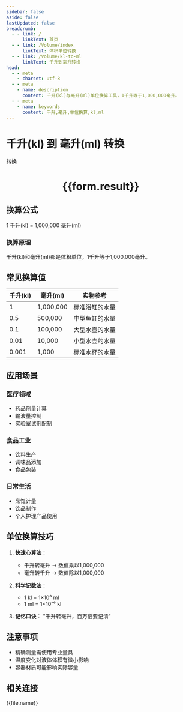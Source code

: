 ```yaml
---
sidebar: false
aside: false
lastUpdated: false
breadcrumb:
  - - link: /
      linkText: 首页
  - - link: /Volume/index
      linkText: 体积单位转换
  - - link: /Volume/kl-to-ml
      linkText: 千升到毫升转换
head:
  - - meta
    - charset: utf-8
  - - meta
    - name: description
      content: 千升(kl)与毫升(ml)单位换算工具，1千升等于1,000,000毫升。
  - - meta
    - name: keywords
      content: 千升,毫升,单位换算,kl,ml
---
```


# 千升(kl) 到 毫升(ml) 转换

<script setup>
import { onMounted, reactive, inject ,ref  } from 'vue'
import { NButton,NForm ,NFormItem,NInput,NInputNumber,NSelect,NCard,useMessage ,NGrid ,NGi } from 'naive-ui'
import { defineClientComponent } from 'vitepress'
import { Volume } from '../../files';

const convert = inject('convert')
const formRef = ref(null);
const rules = {
  number:{
    required: true,
    type: 'number',
    trigger: "blur"
  }
}
const form = reactive({
  number:null,
  result:'',
  title:'千升(kl)到毫升(ml)换算'
})

const convertHandler = (e) => {
  e.preventDefault();
  formRef.value?.validate((errors)=>{
    if (!errors) {
      form.result = `${form.number} kl = ${convert(form.number).from('kl').to('ml')} ml`
    }
  })
}
</script>

<n-form size="large" :model="form" ref='formRef' :rules="rules">
  <n-form-item label="数值" path="number">
    <n-input-number size="large" style="width:100%" :min="0" v-model:value="form.number" placeholder="请输入千升数值" />
  </n-form-item>
  <n-form-item>
    <n-button type="primary" style="width:100%" @click="convertHandler">转换</n-button>
  </n-form-item>
</n-form>
<n-card embedded :bordered="false" hoverable>
  <div style="text-align:center">
    <h1>{{form.result}}</h1>
  </div>
</n-card>

## 换算公式
1 千升(kl) = 1,000,000 毫升(ml)

### 换算原理
千升(kl)和毫升(ml)都是体积单位，1千升等于1,000,000毫升。

## 常见换算值
| 千升(kl) | 毫升(ml) | 实物参考                 |
|---------|---------|--------------------------|
| 1       | 1,000,000 | 标准浴缸的水量            |
| 0.5     | 500,000 | 中型鱼缸的水量            |
| 0.1     | 100,000 | 大型水壶的水量            |
| 0.01    | 10,000  | 小型水壶的水量            |
| 0.001   | 1,000   | 标准水杯的水量            |

## 应用场景
### 医疗领域
- 药品剂量计算
- 输液量控制
- 实验室试剂配制

### 食品工业
- 饮料生产
- 调味品添加
- 食品包装

### 日常生活
- 烹饪计量
- 饮品制作
- 个人护理产品使用

## 单位换算技巧
1. **快速心算法**：
   - 千升转毫升 → 数值乘以1,000,000
   - 毫升转千升 → 数值除以1,000,000

2. **科学记数法**：
   - 1 kl = 1×10⁶ ml
   - 1 ml = 1×10⁻⁶ kl

3. **记忆口诀**：
   "千升转毫升，百万倍要记清"

## 注意事项
- 精确测量需使用专业量具
- 温度变化对液体体积有微小影响
- 容器材质可能影响实际容量

## 相关连接
<n-grid x-gap="12" :cols="4">
  <n-gi v-for="(file, index) in Volume" :key="index">
    <n-button
      text
      tag="a"
      :href="file.path"
      type="primary"
    >
      {{file.name}}
    </n-button>
  </n-gi>
</n-grid>